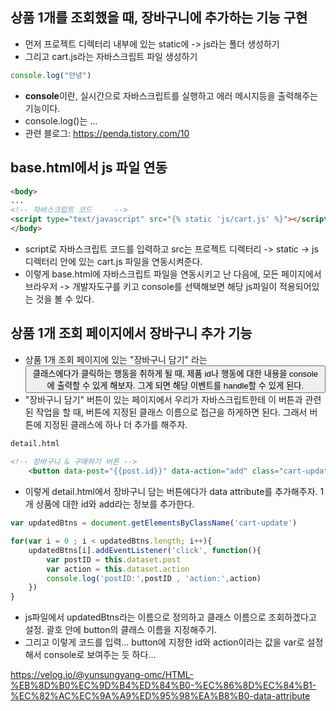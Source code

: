 ## 상품 1개를 조회했을 때, 장바구니에 추가하는 기능 구현
- 먼저 프로젝트 디렉터리 내부에 있는 static에 -> js라는 폴더 생성하기
- 그리고 cart.js라는 자바스크립트 파일 생성하기
```javascript
console.log("안녕")
```

- **console**이란, 실시간으로 자바스크립트를 실행하고 에러 메시지등을 출력해주는 기능이다.
- console.log()는 ... 
- 관련 블로그: https://penda.tistory.com/10


## base.html에서 js 파일 연동
```html
<body>
...  
<!-- 자바스크립트 코드     -->
<script type="text/javascript" src="{% static 'js/cart.js' %}"></script>
</body>  
```

- script로 자바스크립트 코드를 입력하고 src는 프로젝트 디렉터리 -> static -> js 디렉터리 안에 있는 cart.js 파일을 연동시켜준다.
- 이렇게 base.html에 자바스크립트 파일을 연동시키고 난 다음에, 모든 페이지에서 브라우저 -> 개발자도구를 키고 console를 선택해보면 해당 js파일이 적용되어있는 것을 볼 수 있다. 


## 상품 1개 조회 페이지에서 장바구니 추가 기능
- 상품 1개 조회 페이지에 있는 "장바구니 담기" 라는 <button> 클래스에다가 클릭하는 행동을 취하게 될 때, 제품 id나 행동에 대한 내용을 console에 출력할 수 있게 해보자. 그게 되면 해당 이벤트를 handle할 수 있게 된다.  
- "장바구니 담기" 버튼이 있는 페이지에서 우리가 자바스크립트한테 이 버튼과 관련된 작업을 할 때, 버튼에 지정된 클래스 이름으로 접근을 하게하면 된다. 그래서 버튼에 지정된 클래스에 하나 더 추가를 해주자.

```html  
detail.html
  
<!-- 장바구니 & 구매하기 버튼 -->
    <button data-post="{{post.id}}" data-action="add" class="cart-update"><a href="{% url 'posts:cart' %}">장바구니에 담기</a></button>
```

  - 이렇게 detail.html에서 장바구니 담는 버튼에다가 data attribute를 추가해주자. 1개 상품에 대한 id와 add라는 정보를 추가한다.
  

```javascript
var updatedBtns = document.getElementsByClassName('cart-update')

for(var i = 0 ; i < updatedBtns.length; i++){
    updatedBtns[i].addEventListener('click', function(){
        var postID = this.dataset.post
        var action = this.dataset.action
        console.log('postID:',postID , 'action:',action)
    })
} 
```
  
- js파일에서 updatedBtns라는 이름으로 정의하고 클래스 이름으로 조회하겠다고 설정. 괄호 안에 button의 클래스 이름을 지정해주기.  
- 그리고 이렇게 코드를 입력... button에 지정한 id와 action이라는 값을 var로 설정해서 console로 보여주는 듯 하다...                                       
  
  
https://velog.io/@yunsungyang-omc/HTML-%EB%8D%B0%EC%9D%B4%ED%84%B0-%EC%86%8D%EC%84%B1-%EC%82%AC%EC%9A%A9%ED%95%98%EA%B8%B0-data-attribute
